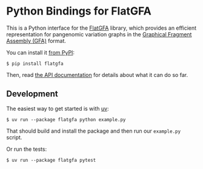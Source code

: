 Python Bindings for FlatGFA
===========================

This is a Python interface for the [FlatGFA][] library, which provides an efficient representation for pangenomic variation graphs in the [Graphical Fragment Assembly (GFA)][gfa] format.

You can install it [from PyPI][flatgfa-pypi]:

    $ pip install flatgfa

Then, read [the API documentation][flatgfa-py-docs] for details about what it can do so far.

Development
-----------

The easiest way to get started is with [uv][]:

    $ uv run --package flatgfa python example.py

That should build and install the package and then run our `example.py` script.

Or run the tests:

    $ uv run --package flatgfa pytest

[maturin]: https://www.maturin.rs
[flatgfa-py-docs]: https://cucapra.github.io/pollen/flatgfa/
[flatgfa]: https://github.com/cucapra/pollen/tree/main/flatgfa
[gfa]: https://github.com/GFA-spec/GFA-spec/blob/master/GFA1.md
[flatgfa-pypi]: https://pypi.org/project/flatgfa/
[example]: https://github.com/cucapra/pollen/blob/main/flatgfa-py/example.py
[uv]: https://docs.astral.sh/uv/
